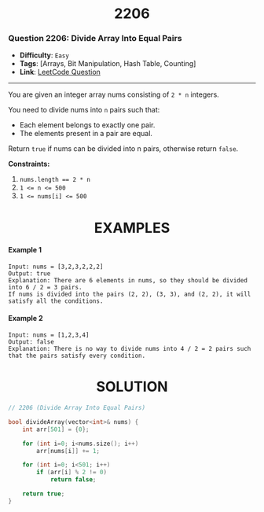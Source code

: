 <h1 align="center">2206</h1>

### Question 2206: Divide Array Into Equal Pairs

-   **Difficulty**: `Easy`
-   **Tags**: [Arrays, Bit Manipulation, Hash Table, Counting]
-   **Link**: [LeetCode Question](https://leetcode.com/problems/divide-array-into-equal-pairs/description)

---

You are given an integer array nums consisting of `2 * n` integers.

You need to divide nums into `n` pairs such that:

-   Each element belongs to exactly one pair.
-   The elements present in a pair are equal.

Return `true` if nums can be divided into n pairs, otherwise return `false`.

**Constraints:**

1. `nums.length == 2 * n`
2. `1 <= n <= 500`
3. `1 <= nums[i] <= 500`

<h1 align="center">EXAMPLES</h1>

#### **Example 1**

```
Input: nums = [3,2,3,2,2,2]
Output: true
Explanation: There are 6 elements in nums, so they should be divided into 6 / 2 = 3 pairs.
If nums is divided into the pairs (2, 2), (3, 3), and (2, 2), it will satisfy all the conditions.
```

#### **Example 2**

```
Input: nums = [1,2,3,4]
Output: false
Explanation: There is no way to divide nums into 4 / 2 = 2 pairs such that the pairs satisfy every condition.
```

<h1 align="center">SOLUTION</h1>

```cpp
// 2206 (Divide Array Into Equal Pairs)

bool divideArray(vector<int>& nums) {
    int arr[501] = {0};

    for (int i=0; i<nums.size(); i++)
        arr[nums[i]] += 1;

    for (int i=0; i<501; i++)
        if (arr[i] % 2 != 0)
            return false;

    return true;
}
```
